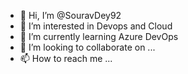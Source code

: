 - 👋 Hi, I’m @SouravDey92
- 👀 I’m interested in Devops and Cloud
- 🌱 I’m currently learning Azure DevOps
- 💞️ I’m looking to collaborate on ...
- 📫 How to reach me ...

<!---
SouravDey92/SouravDey92 is a ✨ special ✨ repository because its `README.md` (this file) appears on your GitHub profile.
You can click the Preview link to take a look at your changes.
--->
